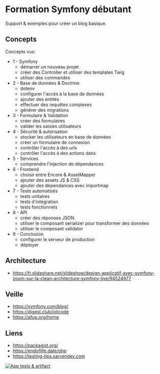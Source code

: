 # Formation Symfony débutant

Support & exemples pour créer un blog basique.

## Concepts

Concepts vus:
 - 1 - Symfony
   - démarrer un nouveau projet
   - créer des Controller et utiliser des templates Twig
   - utiliser des commandes
 - 2 - Base de données & Doctrine
   - dotenv 
   - configurer l'accès à la base de données 
   - ajouter des entités
   - effectuer des requêtes complexes
   - générer des migrations
 - 3 - Formulaire & Validation 
   - créer des formulaires
   - valider les saisies utilisateurs
 - 4 - Sécurité & autorisation 
   - stocker les utilisateurs en base de données
   - créer un formulaire de connexion
   - contrôler l'accès à des urls
   - contrôler l'accès à des actions dans
 - 5 - Services 
   - comprendre l'injection de dépendances  
 - 6 - Frontend
   - choisir entre Encore & AssetMapper
   - ajouter des assets JS & CSS
   - ajouter des dépendances avec importmap
 - 7 - Tests automatisés
   - tests unitaires
   - tests d'intégration
   - tests fonctionnels
 - 8 - API
   - créer des réponses JSON
   - utiliser le composant serializer pour transformer des données
   - utiliser le composant validator
 - 9 - Conclusion
   - configurer le serveur de production
   - déployer

## Architecture
- https://fr.slideshare.net/slideshow/design-applicatif-avec-symfony-zoom-sur-la-clean-architecture-symfony-live/94524977

## Veille

- https://symfony.com/blog/
- https://digest.club/jolicode
- https://afup.org/home

## Liens

- https://packagist.org/
- https://endoflife.date/php
- https://testing-tips.sarvendev.com

[![App tests & artifact](https://github.com/mtuaillo/formation-symfony-debutant/actions/workflows/php.yml/badge.svg)](https://github.com/mtuaillo/formation-symfony-debutant/actions/workflows/php.yml)
